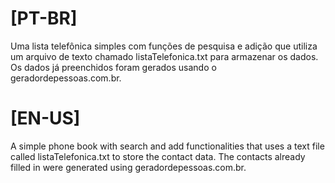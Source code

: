 # [PT-BR]

Uma lista telefônica simples com funções de pesquisa e adição que utiliza um arquivo de texto chamado listaTelefonica.txt para armazenar os dados. Os dados já preenchidos foram gerados usando o geradordepessoas.com.br.

# [EN-US]

A simple phone book with search and add functionalities that uses a text file called listaTelefonica.txt to store the contact data. The contacts already filled in were generated using geradordepessoas.com.br.

